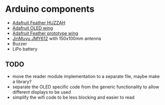 # Arduino components
- [Adafruit Feather HUZZAH](https://www.adafruit.com/product/3405)
- [Adafruit OLED wing](https://www.adafruit.com/product/2900)
- [Adafruit Feather prototype wing](https://www.adafruit.com/product/2884)
- [JinMuyu JMY612](http://www.jinmuyu.com/hf-rfid-modules/jmy612.html) with 150x100mm antenna
- Buzzer
- LiPo battery

## TODO
- move the reader module implementation to a separate file, maybe make a library?
- separate the OLED specific code from the generic functionality to allow different displays to be used
- simplify the wifi code to be less blocking and easier to read

